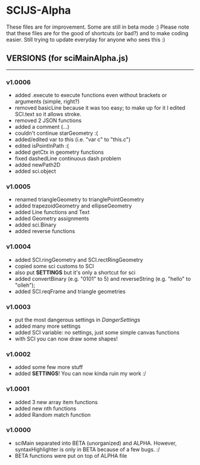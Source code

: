 # SCIJS-Alpha
These files are for improvement. Some are still in beta mode :)
Please note that these files are for the good of shortcuts (or bad?) and to make coding easier.
Still trying to update everyday for anyone who sees this :)

## VERSIONS (for sciMainAlpha.js)
---
### v1.0006
- added .execute to execute functions even without brackets or arguments (simple, right?)
- removed basicLine because it was too easy; to make up for it I edited SCI.text so it allows stroke.
- removed 2 JSON functions
- added a comment (...)
- couldn't continue starGeometry :(
- added/edited var to this (i.e. "var c" to "this.c")
- edited isPointInPath :(
- added getCtx in geometry functions
- fixed dashedLine continuous dash problem
- added newPath2D
- added sci.object

### v1.0005
- renamed triangleGeometry to trianglePointGeometry
- added trapezoidGeometry and ellipseGeometry
- added Line functions and Text
- added Geometry assignments
- added sci.Binary
- added reverse functions

### v1.0004
- added SCI.ringGeometry and SCI.rectRingGeometry
- copied some sci customs to SCI
- also put __SETTINGS__ but it's only a shortcut for sci
- added convertBinary (e.g. "0101" to 5) and reverseString (e.g. "hello" to "olleh");
- added SCI.reqFrame and triangle geometries

### v1.0003
- put the most dangerous settings in _DangerSettings_
- added many more settings
- added SCI variable: no settings, just some simple canvas functions
- with SCI you can now draw some shapes!

### v1.0002
- added some few more stuff
- added __SETTINGS__! You can now kinda ruin my work :/

### v1.0001
- added 3 new array item functions
- added new nth functions
- added Random match function

### v1.0000
- sciMain separated into BETA (unorganized) and ALPHA. However, syntaxHighlighter is only in BETA because of a few bugs. :/
- BETA functions were put on top of ALPHA file